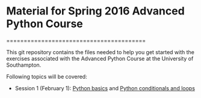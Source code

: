 # Material for Spring 2016 Advanced Python Course
========================================

This git repository contains the files needed to help 
you get started with the exercises associated with the 
Advanced Python Course at the University of Southampton. 

Following topics will be covered:

- Session 1 (February 1): [Python basics](http://devasenainupakutika.github.io/Python-Spring2016-CodeFirst/Southampton_SessionMaterial/Python_Basics_Session1) and [Python conditionals and loops](http://devasenainupakutika.github.io/Python-Spring2016-CodeFirst/Southampton_SessionMaterial/Python_Basics_Session1_Control)
